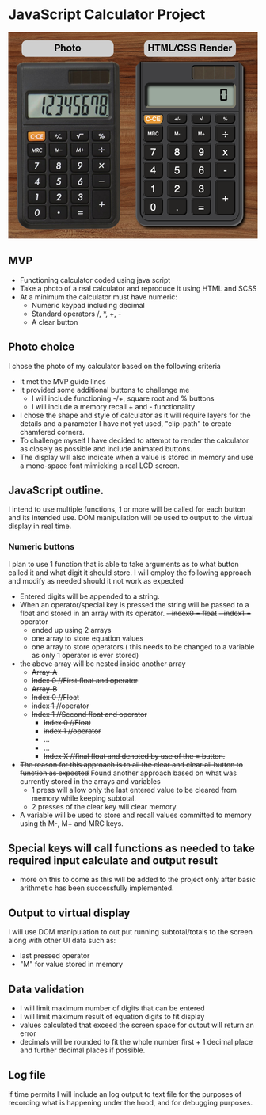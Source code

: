 # JavaScript Calculator Project

![Calculator images](/media/CalcPics.png "Calculator project")

## MVP
* Functioning calculator coded using java script
* Take a photo of a real calculator and reproduce it using HTML and SCSS
* At a minimum the calculator must have numeric:
    - Numeric keypad including decimal
    - Standard operators /, *, +, -
    - A clear button

## Photo choice
I chose the photo of my calculator based on the following criteria
* It met the MVP guide lines
* It provided some additional buttons to challenge me
    - I will include functioning -/+, square root and % buttons
    - I will include a memory recall + and - functionality
* I chose the shape and style of calculator as it will require layers for the details and a parameter I have not yet used, "clip-path" to create chamfered corners.
* To challenge myself I have decided to attempt to render the calculator as closely as possible and include animated buttons.
* The display will also indicate when a value is stored in memory and use a mono-space font mimicking a real LCD screen.

## JavaScript outline.
I intend to use multiple functions, 1 or more will be called for each button and its intended use. DOM manipulation will be used to output to the virtual display in real time.

### Numeric buttons 
I plan to use 1 function that is able to take arguments as to what button called it and what digit it should store. I will employ the following approach and modify as needed should it not work as expected
* Entered digits will be appended to a string.
* When an operator/special key is pressed the string will be passed to a float and stored in an array with its operator.
   ~~- index0 = float~~
   ~~- index1 = operator~~
   - ended up using 2 arrays
   - one array to store equation values
   - one array to store operators ( this needs to be changed to a variable as only 1 operator is ever stored)
* ~~the above array will be nested inside another array~~
    - ~~Array-A~~
    - ~~Index 0 //First float and operator~~
    - ~~Array-B~~
    - ~~Index 0 //Float~~
    - ~~index 1 //operator~~
    - ~~Index 1 //Second float and operator~~
        - ~~Index 0 //Float~~
        - ~~index 1 //operator~~
        - ...
        - ...
        - ~~Index X //final float and denoted by use of the = button.~~
* ~~The reason for this approach is to all the clear and clear all button to function as expected~~ Found another approach based on what was currently stored in the arrays and variables
    - 1 press will allow only the last entered value to be cleared from memory while keeping subtotal.
    - 2 presses of the clear key will clear memory.
* A variable will be used to store and recall values committed to memory using th M-, M+ and MRC keys.

## Special keys will call functions as needed to take required input calculate and output result
- more on this to come as this will be added to the project only after basic arithmetic has been successfully implemented.

## Output to virtual display
I will use DOM manipulation to out put running subtotal/totals to the screen along with other UI data such as:
- last pressed operator
- "M" for value stored in memory

## Data validation
- I will limit maximum number of digits that can be entered
- I will limit maximum result of equation digits to fit display
- values calculated that exceed the screen space for output will return an error
- decimals will be rounded to fit the whole number first + 1 decimal place and further decimal places if possible.

## Log file
if time permits I will include an log output to text file for the purposes of recording what is happening  under the hood, and for debugging purposes.


